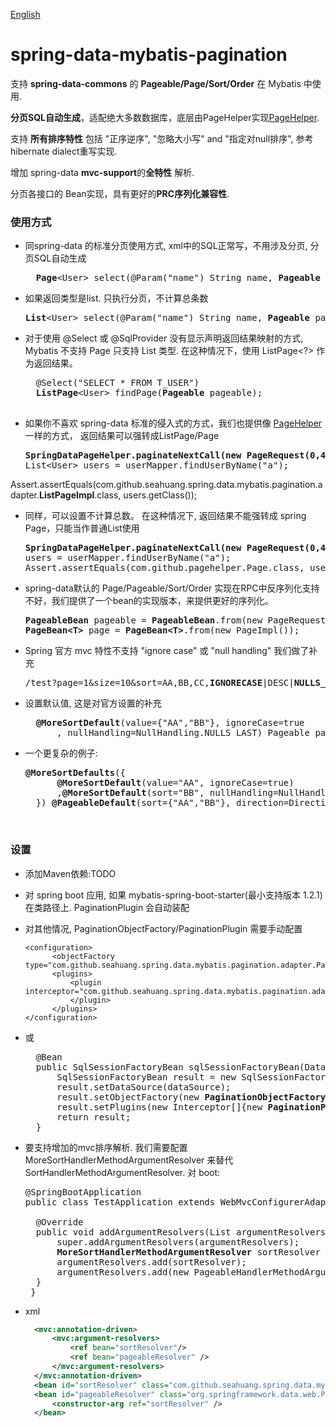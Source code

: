 [English](https://github.com/sea-huang/spring-data-mybatis-pagination/blob/master/README.md)

# spring-data-mybatis-pagination
支持 <b>spring-data-commons</b> 的 <b>Pageable/Page/Sort/Order</b> 在  Mybatis 中使用.

<b>分页SQL自动生成</b>，适配绝大多数数据库，底层由PageHelper实现[PageHelper](https://github.com/pagehelper/Mybatis-PageHelper). 
  
支持 <b>所有排序特性</b> 包括 "正序逆序", "忽略大小写" and "指定对null排序", 参考hibernate dialect重写实现.  

增加 spring-data <b>mvc-support</b>的<b>全特性</b> 解析.  

分页各接口的 Bean实现，具有更好的<b>PRC序列化兼容性</b>. 


### 使用方式
- 同spring-data 的标准分页使用方式, xml中的SQL正常写，不用涉及分页, 分页SQL自动生成

  <pre>
	<b>Page</b>&ltUser&gt select(@Param("name") String name, <b>Pageable</b> pageable);
  </pre>

- 如果返回类型是list. 只执行分页，不计算总条数
  <pre>
  <b>List</b>&ltUser&gt select(@Param("name") String name, <b>Pageable</b> pageable);
  </pre>

- 对于使用 @Select 或 @SqlProvider 没有显示声明返回结果映射的方式, Mybatis 不支持 Page 只支持 List 类型. 在这种情况下，使用 ListPage<?> 作为返回结果。
	<pre>
	@Select("SELECT * FROM T_USER")
    <b>ListPage</b>&ltUser&gt findPage(<b>Pageable</b> pageable);
	</pre>
	
- 如果你不喜欢 spring-data 标准的侵入式的方式，我们也提供像 [PageHelper](https://github.com/pagehelper/Mybatis-PageHelper)一样的方式， 返回结果可以强转成ListPage/Page

  <pre>
  <b>SpringDataPageHelper.paginateNextCall(new PageRequest(0,4));</b>
  List&ltUser&gt users = userMapper.findUserByName("a");
Assert.assertEquals(com.github.seahuang.spring.data.mybatis.pagination.adapter.<b>ListPageImpl</b>.class, users.getClass());
  </pre>
  
- 同样，可以设置不计算总数。 在这种情况下, 返回结果不能强转成 spring Page，只能当作普通List使用
  <pre>
  <b>SpringDataPageHelper.paginateNextCall(new PageRequest(0,4), false);</b>
  users = userMapper.findUserByName("a");
  Assert.assertEquals(com.github.pagehelper.Page.class, users.getClass());
  </pre>
 
- spring-data默认的 Page/Pageable/Sort/Order 实现在RPC中反序列化支持不好，我们提供了一个bean的实现版本，来提供更好的序列化。
  
  <pre>
  <b>PageableBean</b> pageable = <b>PageableBean</b>.from(new PageRequest(0,4,sort));
  <b>PageBean&ltT&gt</b> page = <b>PageBean&ltT&gt</b>.from(new PageImpl<T>());
  </pre>
  
- Spring 官方 mvc 特性不支持 "ignore case" 或 "null handling"
  我们做了补充
  
  <pre>
  /test?page=1&size=10&sort=AA,BB,CC,<b>IGNORECASE</b>|DESC|<b>NULLS_LAST</b>
  </pre>
  
- 设置默认值, 这是对官方设置的补充
  <pre>
  	<b>@MoreSortDefault</b>(value={"AA","BB"}, ignoreCase=true
		, nullHandling=NullHandling.NULLS_LAST) Pageable pageable
  </pre>
  
- 一个更复杂的例子:
  <pre>
  <b>@MoreSortDefaults</b>({
		<b>@MoreSortDefault</b>(value="AA", ignoreCase=true)
		,<b>@MoreSortDefault</b>(sort="BB", nullHandling=NullHandling.NULLS_LAST)
	}) <b>@PageableDefault</b>(sort={"AA","BB"}, direction=Direction.DESC) Pageable pageable
  </pre>
  
    <br>
### 设置
- 添加Maven依赖:TODO
- 对 spring boot 应用, 如果 mybatis-spring-boot-starter(最小支持版本 1.2.1) 在类路径上. PaginationPlugin 会自动装配
- 对其他情况, PaginationObjectFactory/PaginationPlugin 需要手动配置
  ```
  <configuration>
  		<objectFactory type="com.github.seahuang.spring.data.mybatis.pagination.adapter.PaginationObjectFactory"/>
  		<plugins>
 			<plugin interceptor="com.github.seahuang.spring.data.mybatis.pagination.adapter.PaginationPlugin">
 			</plugin>
 		</plugins>
  </configuration>
  ```
  
- 或

  <pre>
    @Bean
    public SqlSessionFactoryBean sqlSessionFactoryBean(DataSource dataSource){
    	SqlSessionFactoryBean result = new SqlSessionFactoryBean();
    	result.setDataSource(dataSource);
    	result.setObjectFactory(new <b>PaginationObjectFactory</b>());
    	result.setPlugins(new Interceptor[]{new <b>PaginationPlugin</b>()});
    	return result;
    }
  </pre>
  
- 要支持增加的mvc排序解析. 我们需要配置 MoreSortHandlerMethodArgumentResolver 来替代 SortHandlerMethodArgumentResolver. 对 boot:

  <pre>
  @SpringBootApplication
  public class TestApplication extends WebMvcConfigurerAdapter {
	
    @Override
    public void addArgumentResolvers(List<HandlerMethodArgumentResolver> argumentResolvers) {
        super.addArgumentResolvers(argumentResolvers);
        <b>MoreSortHandlerMethodArgumentResolver</b> sortResolver = new <b>MoreSortHandlerMethodArgumentResolver</b>();
        argumentResolvers.add(sortResolver);
        argumentResolvers.add(new PageableHandlerMethodArgumentResolver(sortResolver));
    }
   }
  </pre>
  
- xml

  ```xml
  	<mvc:annotation-driven>  
	    <mvc:argument-resolvers>
			<ref bean="sortResolver"/>
	        <ref bean="pageableResolver" />
    	</mvc:argument-resolvers>
    </mvc:annotation-driven>
    <bean id="sortResolver" class="com.github.seahuang.spring.data.mybatis.pagination.mvc.MoreSortHandlerMethodArgumentResolver" />
	<bean id="pageableResolver" class="org.springframework.data.web.PageableHandlerMethodArgumentResolver">
	    <constructor-arg ref="sortResolver" />
	</bean>
  
  ```